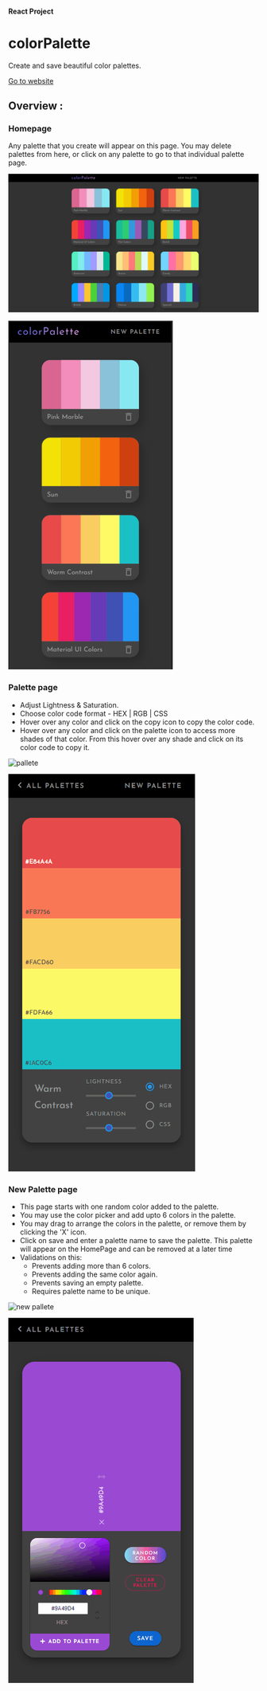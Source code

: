 #### React Project

# colorPalette

Create and save beautiful color palettes.

[Go to website](https://parth-react-color.herokuapp.com/)

## Overview :

### Homepage

Any palette that you create will appear on this page. You may delete palettes from here, or click on any palette to go to that individual palette page.

![homepage](./public/readmeImgs/HomeDesktop.PNG)

![homepage mobile](./public/readmeImgs/HomeMobile.PNG)

### Palette page

- Adjust Lightness & Saturation.
- Choose color code format - HEX | RGB | CSS
- Hover over any color and click on the copy icon to copy the color code.
- Hover over any color and click on the palette icon to access more shades of that color. From this hover over any shade and click on its color code to copy it.

![pallete](./public/readmeImgs/paletteDesktop.gif)

![pallete mobile](./public/readmeImgs/paletteMobile.gif)

### New Palette page

- This page starts with one random color added to the palette.
- You may use the color picker and add upto 6 colors in the palette.
- You may drag to arrange the colors in the palette, or remove them by clicking the 'X' icon.
- Click on save and enter a palette name to save the palette. This palette will appear on the HomePage and can be removed at a later time
- Validations on this:
  - Prevents adding more than 6 colors.
  - Prevents adding the same color again.
  - Prevents saving an empty palette.
  - Requires palette name to be unique.

![new pallete](./public/readmeImgs/newDesktop.gif)

![new pallete mobile](./public/readmeImgs/newMobile.gif)
